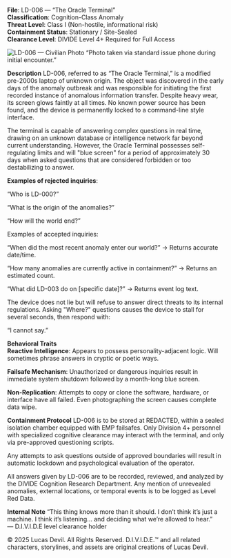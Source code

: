 **File**: LD-006 — “The Oracle Terminal”  
**Classification**: Cognition-Class Anomaly  
**Threat Level**: Class I (Non-hostile, informational risk)  
**Containment Status**: Stationary / Site-Sealed  
**Clearance Level**: DIVIDE Level 4+ Required for Full Access  

![LD-006 — Civilian Photo](https://pbs.twimg.com/media/GqrpXf9XwAAAF8w?format=jpg&name=large)
“Photo taken via standard issue phone during initial encounter.”


**Description**
LD-006, referred to as “The Oracle Terminal,” is a modified pre-2000s laptop of unknown origin. The object was discovered in the early days of the anomaly outbreak and was responsible for initiating the first recorded instance of anomalous information transfer. Despite heavy wear, its screen glows faintly at all times. No known power source has been found, and the device is permanently locked to a command-line style interface.

The terminal is capable of answering complex questions in real time, drawing on an unknown database or intelligence network far beyond current understanding. However, the Oracle Terminal possesses self-regulating limits and will "blue screen" for a period of approximately 30 days when asked questions that are considered forbidden or too destabilizing to answer.

**Examples of rejected inquiries**:

“Who is LD-000?”

“What is the origin of the anomalies?”

“How will the world end?”

Examples of accepted inquiries:

“When did the most recent anomaly enter our world?” → Returns accurate date/time.

“How many anomalies are currently active in containment?” → Returns an estimated count.

“What did LD-003 do on [specific date]?” → Returns event log text.

The device does not lie but will refuse to answer direct threats to its internal regulations. Asking "Where?" questions causes the device to stall for several seconds, then respond with:

“I cannot say.”

**Behavioral Traits**  
**Reactive Intelligence**: Appears to possess personality-adjacent logic. Will sometimes phrase answers in cryptic or poetic ways.

**Failsafe Mechanism**: Unauthorized or dangerous inquiries result in immediate system shutdown followed by a month-long blue screen.

**Non-Replication**: Attempts to copy or clone the software, hardware, or interface have all failed. Even photographing the screen causes complete data wipe.

**Containment Protocol**
LD-006 is to be stored at REDACTED, within a sealed isolation chamber equipped with EMP failsafes. Only Division 4+ personnel with specialized cognitive clearance may interact with the terminal, and only via pre-approved questioning scripts.

Any attempts to ask questions outside of approved boundaries will result in automatic lockdown and psychological evaluation of the operator.

All answers given by LD-006 are to be recorded, reviewed, and analyzed by the DIVIDE Cognition Research Department. Any mention of unrevealed anomalies, external locations, or temporal events is to be logged as Level Red Data.

**Internal Note**
“This thing knows more than it should. I don’t think it’s just a machine. I think it’s listening… and deciding what we’re allowed to hear.”  
— D.I.V.I.D.E level clearance holder







© 2025 Lucas Devil. All Rights Reserved.
D.I.V.I.D.E.™ and all related characters, storylines, and assets are original creations of Lucas Devil.
